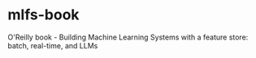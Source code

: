# mlfs-book
O'Reilly book - Building Machine Learning Systems with a feature store: batch, real-time, and LLMs
